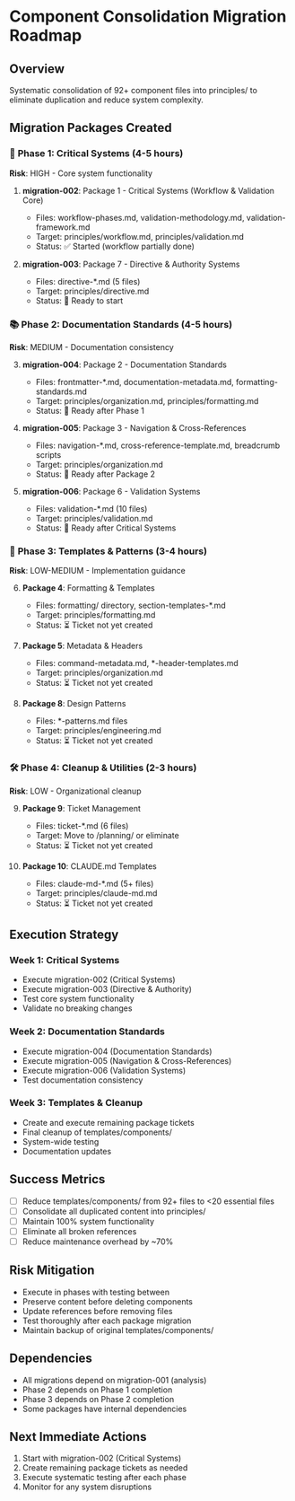 
# Component Consolidation Migration Roadmap

## Overview
Systematic consolidation of 92+ component files into principles/ to eliminate duplication and reduce system complexity.

## Migration Packages Created

### 🚨 **Phase 1: Critical Systems** (4-5 hours)
**Risk**: HIGH - Core system functionality

1. **migration-002**: Package 1 - Critical Systems (Workflow & Validation Core)
   - Files: workflow-phases.md, validation-methodology.md, validation-framework.md
   - Target: principles/workflow.md, principles/validation.md
   - Status: ✅ Started (workflow partially done)

2. **migration-003**: Package 7 - Directive & Authority Systems  
   - Files: directive-*.md (5 files)
   - Target: principles/directive.md
   - Status: 🔄 Ready to start

### 📚 **Phase 2: Documentation Standards** (4-5 hours)
**Risk**: MEDIUM - Documentation consistency

3. **migration-004**: Package 2 - Documentation Standards
   - Files: frontmatter-*.md, documentation-metadata.md, formatting-standards.md
   - Target: principles/organization.md, principles/formatting.md
   - Status: 🔄 Ready after Phase 1

4. **migration-005**: Package 3 - Navigation & Cross-References
   - Files: navigation-*.md, cross-reference-template.md, breadcrumb scripts
   - Target: principles/organization.md
   - Status: 🔄 Ready after Package 2

5. **migration-006**: Package 6 - Validation Systems
   - Files: validation-*.md (10 files)
   - Target: principles/validation.md
   - Status: 🔄 Ready after Critical Systems

### 🎨 **Phase 3: Templates & Patterns** (3-4 hours)
**Risk**: LOW-MEDIUM - Implementation guidance

6. **Package 4**: Formatting & Templates
   - Files: formatting/ directory, section-templates-*.md
   - Target: principles/formatting.md
   - Status: ⏳ Ticket not yet created

7. **Package 5**: Metadata & Headers
   - Files: command-metadata.md, *-header-templates.md
   - Target: principles/organization.md
   - Status: ⏳ Ticket not yet created

8. **Package 8**: Design Patterns
   - Files: *-patterns.md files
   - Target: principles/engineering.md
   - Status: ⏳ Ticket not yet created

### 🛠️ **Phase 4: Cleanup & Utilities** (2-3 hours)
**Risk**: LOW - Organizational cleanup

9. **Package 9**: Ticket Management
   - Files: ticket-*.md (6 files)
   - Target: Move to /planning/ or eliminate
   - Status: ⏳ Ticket not yet created

10. **Package 10**: CLAUDE.md Templates
    - Files: claude-md-*.md (5+ files)
    - Target: principles/claude-md.md
    - Status: ⏳ Ticket not yet created

## Execution Strategy

### Week 1: Critical Systems
- Execute migration-002 (Critical Systems)
- Execute migration-003 (Directive & Authority)
- Test core system functionality
- Validate no breaking changes

### Week 2: Documentation Standards  
- Execute migration-004 (Documentation Standards)
- Execute migration-005 (Navigation & Cross-References)
- Execute migration-006 (Validation Systems)
- Test documentation consistency

### Week 3: Templates & Cleanup
- Create and execute remaining package tickets
- Final cleanup of templates/components/
- System-wide testing
- Documentation updates

## Success Metrics
- [ ] Reduce templates/components/ from 92+ files to <20 essential files
- [ ] Consolidate all duplicated content into principles/
- [ ] Maintain 100% system functionality
- [ ] Eliminate all broken references
- [ ] Reduce maintenance overhead by ~70%

## Risk Mitigation
- Execute in phases with testing between
- Preserve content before deleting components
- Update references before removing files
- Test thoroughly after each package migration
- Maintain backup of original templates/components/

## Dependencies
- All migrations depend on migration-001 (analysis)
- Phase 2 depends on Phase 1 completion
- Phase 3 depends on Phase 2 completion
- Some packages have internal dependencies

## Next Immediate Actions
1. Start with migration-002 (Critical Systems)
2. Create remaining package tickets as needed
3. Execute systematic testing after each phase
4. Monitor for any system disruptions
